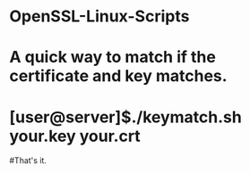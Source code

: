 # OpenSSL-Linux-Scripts
# A quick way to match if the certificate and key matches. 
# [user@server]$./keymatch.sh your.key your.crt 

#That's it.

